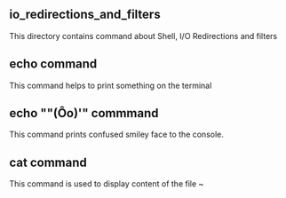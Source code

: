 ## io_redirections_and_filters
This directory contains command about Shell, I/O Redirections and filters
## echo command
This command helps to print something on the terminal
## echo "\"(Ôo)'" commmand
This command prints confused smiley face to the console.
## cat command
This command is used to display content of the file
~                                                       
